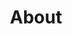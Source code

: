 ---
title: About
layout: about

about_me: |
  **My research intersects computer science and evolution, applying the principles of each field to advance the other.**

  Broadly, my research is driven by two questions:
  (1) How does evolution produce the complex traits and behaviors we see in natural organisms?
  And, (2) how can we harness our understanding of evolutionary processes to solve challenging problems?
  I apply digital evolution techniques to study how evolutionary processes work, and I use our understanding of evolution to develop evolutionary approaches to solving computational problems.

  I am currently a postdoc working with [Dr. Luis Zaman](https://zeeelab.com/) in the Ecology and Evolutionary Biology department at the University of Michigan.
  In 2021, I completed a dual Ph.D. in Computer Science and Ecology, Evolution, & Behavior at Michigan State University (advisor: [Dr. Charles Ofria](http://devolab.msu.edu/)).
  I completed my undergraduate degree in Computer Science in 2015 at Mississippi State University (advisor: [Dr. Cindy Bethel](https://www.cindybethel.com/)).

  In my spare time, I enjoy tabletop gaming, traveling, and unathletically playing
  sportsball (*e.g.*, soccer, ultimate frisbee, *etc.*).

about_me_img: "/imgs/me/2021-08-31-masked.jpg"
about_me_img_caption: |
  Mask up! (photo credit Dale Austin)
#   At the Studio Ghibli museum in Tokyo, Japan (Summer 2018)!

---